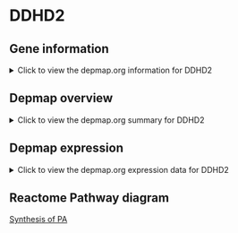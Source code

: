 <h1>DDHD2</h1>

<h2>Gene information</h2>
<details>
  <summary>Click to view the depmap.org information for DDHD2</summary>
  <iframe src="https://depmap.org/portal/gene/DDHD2?tab=about" style="border:none;width:100%;height:800px"></iframe>
</details>

<h2>Depmap overview</h2>
<details>
  <summary>Click to view the depmap.org summary for DDHD2</summary>
  <iframe src="https://depmap.org/portal/gene/DDHD2?tab=overview" style="border:none;width:100%;height:800px"></iframe>
</details>

<h2>Depmap expression</h2>
<details>
  <summary>Click to view the depmap.org expression data for DDHD2</summary>
  <iframe src="https://depmap.org/portal/gene/DDHD2?tab=characterization" style="border:none;width:100%;height:800px"></iframe>
</details>



<h2>Reactome Pathway diagram</h2>
<a href="https://reactome.org/PathwayBrowser/#/R-HSA-1483166">Synthesis of PA</a>



